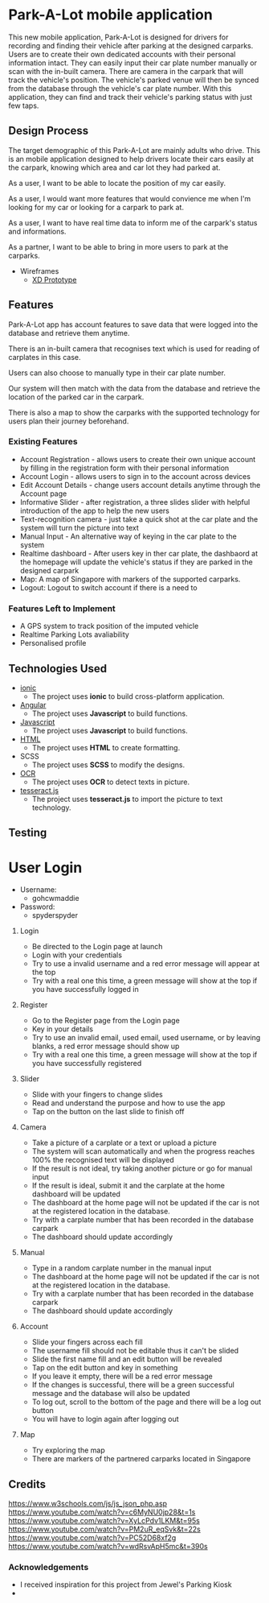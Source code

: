 # Park-A-Lot mobile application

This new mobile application, Park-A-Lot is designed for drivers for recording and finding their vehicle after parking at the designed carparks. Users are to create their own dedicated accounts with their personal information intact. They can easily input their car plate number manually or scan with the in-built camera. There are camera in the carpark that will track the vehicle's position. The vehicle's parked venue will then be synced from the database through the vehicle's car plate number. With this application, they can find and track their vehicle's parking status with just few taps.

## Design Process
 
The target demographic of this Park-A-Lot are mainly adults who drive. This is an mobile application designed to help drivers locate their cars easily at the carpark, knowing which area and car lot they had parked at.

As a user, I want to be able to locate the position of my car easily.

As a user, I would want more features that would convience me when I'm looking for my car or looking for a carpark to park at.

As a user, I want to have real time data to inform me of the carpark's status and informations.

As a partner, I want to be able to bring in more users to park at the carparks.

- Wireframes
    - [XD Prototype](https://xd.adobe.com/view/72381127-383b-4c45-917d-1851355080e7-276b/)

## Features

Park-A-Lot app has account features to save data that were logged into the database and retrieve them anytime. 

There is an in-built camera that recognises text which is used for reading of carplates in this case. 

Users can also choose to manually type in their car plate number. 

Our system will then match with the data from the database and retrieve the location of the parked car in the carpark.

There is also a map to show the carparks with the supported technology for users plan their journey beforehand.
 
### Existing Features
- Account Registration - allows users to create their own unique account by filling in the registration form with their personal information
- Account Login - allows users to sign in to the account across devices
- Edit Account Details - change users account details anytime through the Account page
- Informative Slider - after registration, a three slides slider with helpful introduction of the app to help the new users
- Text-recognition camera - just take a quick shot at the car plate and the system will turn the picture into text
- Manual Input - An alternative way of keying in the car plate to the system
- Realtime dashboard - After users key in ther car plate, the dashbaord at the homepage will update the vehicle's status if they are parked in the designed carpark
- Map: A map of Singapore with markers of the supported carparks.
- Logout: Logout to switch account if there is a need to

### Features Left to Implement
- A GPS system to track position of the imputed vehicle
- Realtime Parking Lots avaliability
- Personalised profile

## Technologies Used
- [ionic](https://ionicframework.com/)
    - The project uses **ionic** to build cross-platform application.
- [Angular](https://angular.io/)
    - The project uses **Javascript** to build functions.
- [Javascript](https://www.javascript.com/)
    - The project uses **Javascript** to build functions.
- [HTML](https://html.com/)
    - The project uses **HTML** to create formatting.
- SCSS
    - The project uses **SCSS** to modify the designs.
- [OCR](https://ionicframework.com/docs/native/ocr)
    - The project uses **OCR** to detect texts in picture.
- [tesseract.js](https://github.com/tesseract-ocr/tesseract)
    - The project uses **tesseract.js** to import the picture to text technology.

## Testing

# User Login
- Username:
    - gohcwmaddie
- Password:
    - spyderspyder

1. Login
    - Be directed to the Login page at launch
    - Login with your credentials
    - Try to use a invalid username and a red error message will appear at the top
    -  Try with a real one this time, a green message will show at the top if you have successfully logged in

2. Register
    - Go to the Register page from the Login page
    - Key in your details
    - Try to use an invalid email, used email, used username, or by leaving blanks, a red error message should show up
    - Try with a real one this time, a green message will show at the top if you have successfully registered

3. Slider
    - Slide with your fingers to change slides
    - Read and understand the purpose and how to use the app
    - Tap on the button on the last slide to finish off

4. Camera
    - Take a picture of a carplate or a text or upload a picture
    - The system will scan  automatically and when the progress reaches 100% the recognised text will be displayed
    - If the result is not ideal, try taking another picture or go for manual input
    - If the result is ideal, submit it and the carplate at the home dashboard will be updated
    - The dashboard at the home page will not be updated if the car is not at the registered location in the database.
    - Try with a carplate number that has been recorded in the database carpark
    - The dashboard should update accordingly

5. Manual
    - Type in a random carplate number in the manual input
    - The dashboard at the home page will not be updated if the car is not at the registered location in the database.
    - Try with a carplate number that has been recorded in the database carpark
    - The dashboard should update accordingly

6. Account
    - Slide your fingers across each fill
    - The username fill should not be editable thus it can't be slided
    - Slide the first name fill and an edit button will be revealed
    - Tap on the edit button and key in something
    - If you leave it empty, there will be a red error message
    - If the changes is successful, there will be a green successful message and the database will also be updated
    - To log out, scroll to the bottom of the page and there will be a log out button
    - You will have to login again after logging out

7. Map
    - Try exploring the map
    - There are markers of the partnered carparks located in Singapore

## Credits
https://www.w3schools.com/js/js_json_php.asp
https://www.youtube.com/watch?v=c6MyNU0jp28&t=1s
https://www.youtube.com/watch?v=XyLcPdv1LKM&t=95s
https://www.youtube.com/watch?v=PM2uR_eqSvk&t=22s
https://www.youtube.com/watch?v=PC52D68xf2g
https://www.youtube.com/watch?v=wdRsvApH5mc&t=390s

### Acknowledgements
- I received inspiration for this project from Jewel's Parking Kiosk
- 